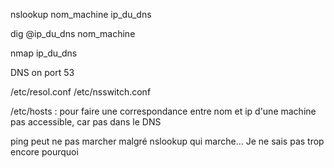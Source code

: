 nslookup nom_machine ip_du_dns

dig @ip_du_dns nom_machine

nmap ip_du_dns

DNS on port 53

/etc/resol.conf
/etc/nsswitch.conf

/etc/hosts : pour faire une correspondance entre nom et ip d'une machine pas accessible, car pas dans le DNS

ping peut ne pas marcher malgré nslookup qui marche... Je ne sais pas trop encore pourquoi
